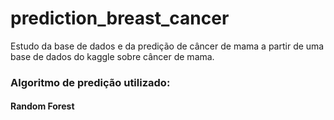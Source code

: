 # prediction_breast_cancer
Estudo da base de dados e da predição de câncer de mama a partir de uma base de dados do kaggle sobre câncer de mama.

### Algoritmo de predição utilizado:
#### Random Forest
